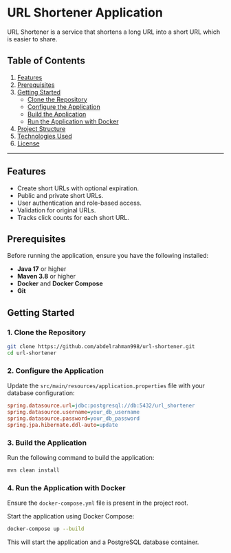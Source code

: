# URL Shortener Application
URL Shortener is a service that shortens a long URL into a short URL which is easier to share.

## Table of Contents
1. [Features](#features)
2. [Prerequisites](#prerequisites)
3. [Getting Started](#getting-started)
   - [Clone the Repository](#1-clone-the-repository)
   - [Configure the Application](#2-configure-the-application)
   - [Build the Application](#3-build-the-application)
   - [Run the Application with Docker](#4-run-the-application-with-docker)
4. [Project Structure](#project-structure)
5. [Technologies Used](#technologies-used)
6. [License](#license)

---

## Features
- Create short URLs with optional expiration.
- Public and private short URLs.
- User authentication and role-based access.
- Validation for original URLs.
- Tracks click counts for each short URL.

## Prerequisites
Before running the application, ensure you have the following installed:
- **Java 17** or higher
- **Maven 3.8** or higher
- **Docker** and **Docker Compose**
- **Git**

## Getting Started

### 1. Clone the Repository
```bash
git clone https://github.com/abdelrahman998/url-shortener.git
cd url-shortener
```

### 2. Configure the Application
Update the `src/main/resources/application.properties` file with your database configuration:
```ini
spring.datasource.url=jdbc:postgresql://db:5432/url_shortener
spring.datasource.username=your_db_username
spring.datasource.password=your_db_password
spring.jpa.hibernate.ddl-auto=update
```

### 3. Build the Application
Run the following command to build the application:
```bash
mvn clean install
```

### 4. Run the Application with Docker
Ensure the `docker-compose.yml` file is present in the project root.

Start the application using Docker Compose:
```bash
docker-compose up --build
```
This will start the application and a PostgreSQL database container.
